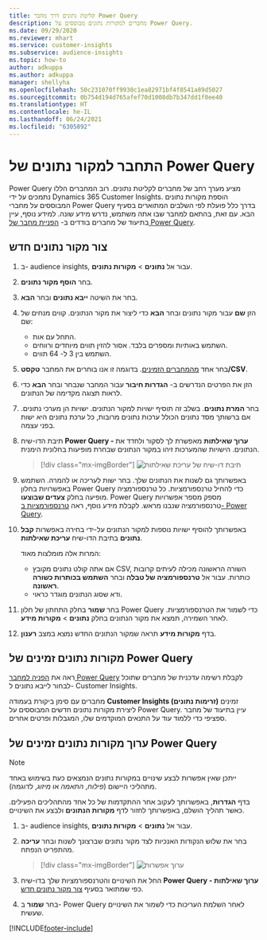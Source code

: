 ```yaml
---
title: קליטת נתונים דרך מחבר Power Query
description: מחברים למקורות נתונים מבוססים על Power Query.
ms.date: 09/29/2020
ms.reviewer: mhart
ms.service: customer-insights
ms.subservice: audience-insights
ms.topic: how-to
author: adkuppa
ms.author: adkuppa
manager: shellyha
ms.openlocfilehash: 50c231070ff9930c1ea82971bf4f8541a89d5027
ms.sourcegitcommit: 0b754d194d765afef70d1008db7b347dd1f0ee40
ms.translationtype: HT
ms.contentlocale: he-IL
ms.lasthandoff: 06/24/2021
ms.locfileid: "6305892"
---
```

# <a name="connect-to-a-power-query-data-source"></a>התחבר למקור נתונים של Power Query

Power Query מציע מערך רחב של מחברים לקליטת נתונים. רוב המחברים הללו נתמכים על ידי Dynamics 365 Customer Insights. הוספת מקורות נתונים המבוססים על מחברי Power Query בדרך כלל פועלת לפי השלבים המתוארים בסעיף הבא. עם זאת, בהתאם למחבר שבו אתה משתמש, נדרש מידע שונה. למידע נוסף, עיין בתיעוד של מחברים בודדים ב- [הפניית מחבר של Power Query](/power-query/connectors/).

## <a name="create-a-new-data-source"></a>צור מקור נתונים חדש

1. ב- audience insights, עבור אל **נתונים** > **מקורות נתונים**.

1. בחר **הוסף מקור נתונים**.

1. בחר את השיטה **ייבא נתונים** ובחר **הבא**.

1. הזן **שם** עבור מקור נתונים ובחר **הבא** כדי ליצור את מקור הנתונים. קווים מנחים של שם: 
   - התחל עם אות.
   - השתמש באותיות ומספרים בלבד. אסור להזין תווים מיוחדים ורווחים.
   - השתמש בין 3 ל- 64 תווים.

1. בחר אחד [מהמחברים הזמינים](#available-power-query-data-sources). בדוגמה זו אנו בוחרים את המחבר **טקסט/CSV**.

1. הזן את הפרטים הנדרשים ב- **הגדרות חיבור** עבור המחבר שנבחר ובחר **הבא** כדי לראות תצוגה מקדימה של הנתונים.

1. בחר **המרת נתונים**. בשלב זה תוסיף ישויות למקור הנתונים. ישויות הן מערכי נתונים. אם ברשותך מסד נתונים הכולל ערכות נתונים מרובות, כל ערכת נתונים היא ישות בפני עצמה.

1. תיבת הדו-שיח **Power Query - ערוך שאילתות** מאפשרת לך לסקור ולחדד את הנתונים. הישויות שהמערכות זיהו במקור הנתונים שבחרת מופיעות בחלונית הימנית.

   > [!div class="mx-imgBorder"]
   > ![תיבת דו-שיח של עריכת שאילתות](media/data-manager-configure-edit-queries.png "תיבת דו-שיח של עריכת שאילתות")

1. באפשרותך גם לשנות את הנתונים שלך. בחר ישות לעריכה או להמרה. השתמש באפשרויות בחלון Power Query כדי להחיל טרנספורמציות. כל טרנספורמציה מופיעה בחלק **צעדים שבוצעו**. Power Query מספק מספר אפשרויות טרנספורמציה שנבנו מראש. לקבלת מידע נוסף, ראה [טרנספורמציות ב- Power Query](/power-query/power-query-what-is-power-query#transformations).

1. באפשרותך להוסיף ישויות נוספות למקור הנתונים על-ידי בחירה באפשרות **קבל נתונים** בתיבת הדו-שיח **עריכת שאילתות**.

   המרות אלה מומלצות מאוד:

   - אם אתה קולט נתונים מקובץ CSV, השורה הראשונה מכילה לעיתים קרובות כותרות. עבור אל **טרנספורמציה של טבלה** ובחר **השתמש בכותרות כשורה ראשונה**.
   - ודא שסוג הנתונים מוגדר כראוי.

1. בחר **שמור** בחלק התחתון של חלון Power Query כדי לשמור את הטרנספורמציות. לאחר השמירה, תמצא את מקור הנתונים בחלק **נתונים** > **מקורות מידע**.

1. בדף **מקורות מידע** תראה שמקור הנתונים החדש נמצא במצב **רענון**.

## <a name="available-power-query-data-sources"></a>מקורות נתונים זמינים של Power Query

ראה את [הפניה למחבר Power Query](/power-query/connectors/) לקבלת רשימה עדכנית של מחברים שתוכל לבחור לייבא נתונים ל- Customer Insights. 

מחברים עם סימן ביקורת בעמודה **Customer Insights (זרימות נתונים)** זמינים ליצירת מקורות נתונים חדשים המבוססים על Power Query. עיין בתיעוד של מחבר ספציפי כדי ללמוד עוד על התנאים המוקדמים שלו, המגבלות ופרטים אחרים.

## <a name="edit-power-query-data-sources"></a>ערוך מקורות נתונים זמינים של Power Query

> [!NOTE]
> ייתכן שאין אפשרות לבצע שינויים במקורות נתונים הנמצאים כעת בשימוש באחד מתהליכי היישום (*פילוח*, *התאמה* או *מיזוג*, לדוגמה). 
>
> בדף **הגדרות**, באפשרותך לעקוב אחר ההתקדמות של כל אחד מהתהליכים הפעילים. כאשר תהליך הושלם, באפשרותך לחזור לדף **מקורות הנתונים** ולבצע את השינויים.

1. ב- audience insights, עבור אל **נתונים** > **מקורות נתונים**.

2. בחר את שלוש הנקודות האנכיות לצד מקור נתונים שברצונך לשנות ובחר **עריכה** מהתפריט הנפתח.

   > [!div class="mx-imgBorder"]
   > ![ערוך אפשרות](media/edit-option-data-sources.png "ערוך אפשרות")

3. החל את השינויים והטרנספורמציות שלך בדו-שיח **Power Query - ערוך שאילתות** כפי שמתואר בסעיף [צור מקור נתונים חדש](#create-a-new-data-source).

4. בחר **שמור** ב- Power Query לאחר השלמת העריכות כדי לשמור את השינויים שעשית.


[!INCLUDE[footer-include](../includes/footer-banner.md)]